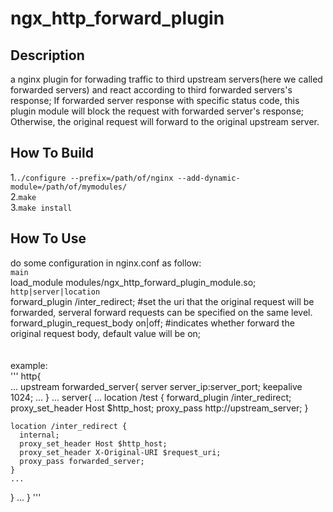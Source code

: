 # ngx_http_forward_plugin

## Description
  a nginx plugin for forwading traffic to third upstream servers(here we called forwarded servers) and react according to third forwarded servers's response; If forwarded server response with specific status code, this plugin module will block the request with forwarded server's response; Otherwise, the original request will forward to the original upstream server.
  
## How To Build
  1.`./configure --prefix=/path/of/nginx --add-dynamic-module=/path/of/mymodules/`  
  2.`make`  
  3.`make install`  

## How To Use
  do some configuration in nginx.conf as follow:  
  `main`  
  load_module  modules/ngx_http_forward_plugin_module.so;  
  `http|server|location`  
  forward_plugin /inter_redirect; #set the uri that the original request will be forwarded, serveral forward requests can be specified on the same level.  
  forward_plugin_request_body on|off; #indicates whether forward the original request body, default value will be on;  
  <br><br>
  example:  
  '''
http{  
  ...
  upstream forwarded_server{
    server server_ip:server_port;
    keepalive 1024;
    ...
  }
  ...
  server{
    ...
    location /test {
      forward_plugin /inter_redirect;
      proxy_set_header Host $http_host;
      proxy_pass http://upstream_server;
    }

    location /inter_redirect {
      internal;
      proxy_set_header Host $http_host;
      proxy_set_header X-Original-URI $request_uri;
      proxy_pass forwarded_server;
    }
    ...
  }
    ...
}
  '''
   
